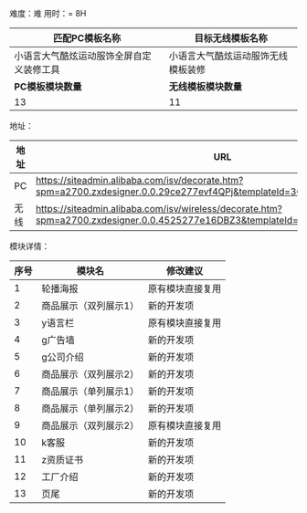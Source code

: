 难度：难          用时：= 8H

| 匹配PC模板名称                           | 目标无线模板名称                   |
| ---------------------------------------- | ---------------------------------- |
| 小语言大气酷炫运动服饰全屏自定义装修工具 | 小语言大气酷炫运动服饰无线模板装修 |
| **PC模板模块数量**                       | **无线模板模块数量**               |
| 13                                       | 11                                 |



地址：

| 地址 | URL                                                          |
| ---- | ------------------------------------------------------------ |
| PC   | https://siteadmin.alibaba.com/isv/decorate.htm?spm=a2700.zxdesigner.0.0.29ce277evf4QPj&templateId=3601&templateVersion=1 |
| 无线 | https://siteadmin.alibaba.com/isv/wireless/decorate.htm?spm=a2700.zxdesigner.0.0.4525277e16DBZ3&templateId=4398&templateVersion=1 |



模块详情：

| 序号 | 模块名                | 修改建议         |
| ---- | --------------------- | ---------------- |
| 1    | 轮播海报              | 原有模块直接复用 |
| 2    | 商品展示（双列展示1） | 新的开发项       |
| 3    | y语言栏               | 原有模块直接复用 |
| 4    | g广告墙               | 新的开发项       |
| 5    | g公司介绍             | 新的开发项       |
| 6    | 商品展示（双列展示2） | 新的开发项       |
| 7    | 商品展示（单列展示1） | 新的开发项       |
| 8    | 商品展示（单列展示2） | 新的开发项       |
| 9    | 商品展示（双列展示2） | 原有模块直接复用 |
| 10   | k客服                 | 新的开发项       |
| 11   | z资质证书             | 新的开发项       |
| 12   | 工厂介绍              | 新的开发项       |
| 13   | 页尾                  | 新的开发项       |

